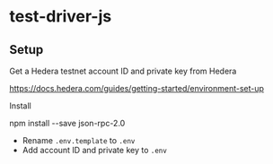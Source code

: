 # test-driver-js


## Setup

Get a Hedera testnet account ID and private key from Hedera

https://docs.hedera.com/guides/getting-started/environment-set-up


Install

npm install --save json-rpc-2.0


* Rename `.env.template` to `.env`
* Add account ID and private key to `.env`

